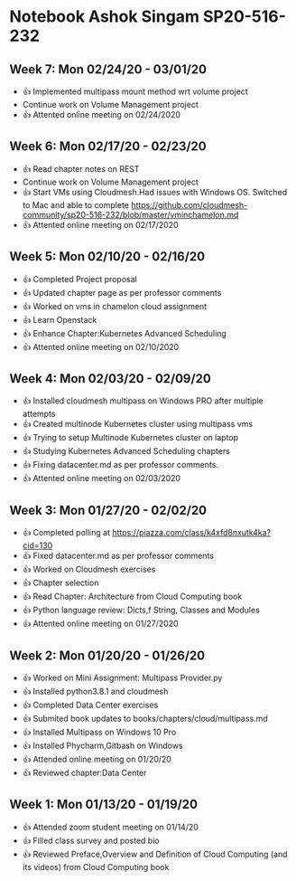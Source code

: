 # Notebook Ashok Singam SP20-516-232

## Week 7: Mon 02/24/20 - 03/01/20

*  :+1: Implemented multipass mount method wrt volume project
*  Continue work on Volume Management project 
* :+1: Attented online meeting on 02/24/2020

## Week 6: Mon 02/17/20 - 02/23/20

*  :+1: Read chapter notes on REST
*  Continue work on Volume Management project 
* :+1: Start VMs using Cloudmesh.Had issues with Windows OS. Switched to Mac and able to complete
       <https://github.com/cloudmesh-community/sp20-516-232/blob/master/vminchamelon.md>
* :+1: Attented online meeting on 02/17/2020

## Week 5: Mon 02/10/20 - 02/16/20

* :+1: Completed Project proposal
* :+1: Updated chapter page as per professor comments
* :+1: Worked on vms in chamelon cloud assignment
* :+1: Learn Openstack
* :+1: Enhance Chapter:Kubernetes Advanced Scheduling
* :+1: Attented online meeting on 02/10/2020

## Week 4: Mon 02/03/20 - 02/09/20

* :+1: Installed cloudmesh multipass on Windows PRO after multiple attempts
* :+1: Created multinode Kubernetes cluster using multipass vms
* :+1: Trying to setup Multinode Kubernetes cluster on laptop
* :+1: Studying Kubernetes Advanced Scheduling chapters
* :+1: Fixing datacenter.md as per professor comments. 
* :+1: Attented online meeting on 02/03/2020

## Week 3: Mon 01/27/20 - 02/02/20

* :+1: Completed polling at <https://piazza.com/class/k4xfd8nxutk4ka?cid=130>
* :+1: Fixed datacenter.md as per professor comments
* :+1: Worked on Cloudmesh exercises
* :+1: Chapter selection
* :+1: Read Chapter: Architecture from Cloud Computing book
* :+1: Python language review: Dicts,f String, Classes and Modules
* :+1: Attented online meeting on 01/27/2020

## Week 2: Mon 01/20/20 - 01/26/20

* :+1: Worked on Mini Assignment: Multipass Provider.py
* :+1: Installed python3.8.1 and cloudmesh
* :+1: Completed Data Center exercises
* :+1: Submited book updates to books/chapters/cloud/multipass.md
* :+1: Installed Multipass on Windows 10 Pro
* :+1: Installed Phycharm,Gitbash on Windows
* :+1: Attended online meeting on 01/20/20
* :+1: Reviewed chapter:Data Center

## Week 1: Mon 01/13/20 - 01/19/20

* :+1: Attended zoom student meeting on 01/14/20
* :+1: Filled class survey and posted bio
* :+1: Reviewed Preface,Overview and Definition of Cloud Computing (and its videos) from Cloud Computing book




